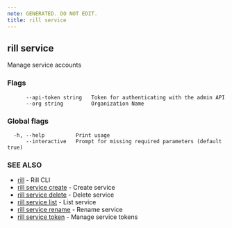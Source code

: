 ```yaml
---
note: GENERATED. DO NOT EDIT.
title: rill service
---
```

## rill service

Manage service accounts

### Flags

```
      --api-token string   Token for authenticating with the admin API
      --org string         Organization Name
```

### Global flags

```
  -h, --help          Print usage
      --interactive   Prompt for missing required parameters (default true)
```

### SEE ALSO

* [rill](../cli.md)	 - Rill CLI
* [rill service create](create.md)	 - Create service
* [rill service delete](delete.md)	 - Delete service
* [rill service list](list.md)	 - List service
* [rill service rename](rename.md)	 - Rename service
* [rill service token](token/token.md)	 - Manage service tokens

